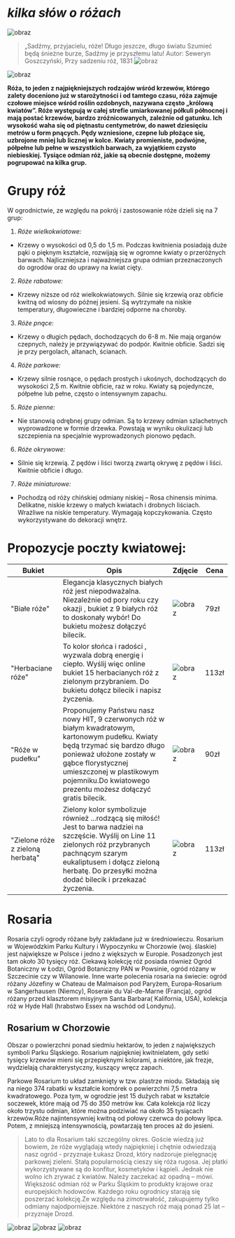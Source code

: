 #  *kilka słów o różach*                             
![obraz](roza3.jpg)
>„Sadźmy, przyjacielu, róże!
>Długo jeszcze, długo światu
>Szumieć będą śnieżne burze,
>Sadźmy je przyszłemu latu!
>Autor: Seweryn Goszczyński, Przy sadzeniu róż, 1831
                                                                                                                  ![obraz](roza8.jpg)

![obraz](roza4.jpg)

**Róża, to jeden z najpiękniejszych rodzajów wśród krzewów, którego zalety doceniono już w starożytności i od tamtego czasu, róża zajmuje czołowe miejsce wśród roślin ozdobnych, nazywana często „królową kwiatów”. Róże występują w całej strefie umiarkowanej półkuli północnej i mają postać krzewów, bardzo zróżnicowanych, zależnie od gatunku. Ich wysokość waha się od piętnastu centymetrów, do nawet dziesięciu metrów u form pnących. Pędy wzniesione, czepne lub płożące się, uzbrojone mniej lub licznej w kolce. Kwiaty promieniste, podwójne, półpełne lub pełne w wszystkich barwach, za wyjątkiem czysto niebieskiej. Tysiące odmian róż, jakie są obecnie dostępne, możemy pogrupować na kilka grup.**



# Grupy róż

W ogrodnictwie, ze względu na pokrój i zastosowanie róże dzieli się na 7 grup:

1. *Róże wielkokwiatowe:*
 - Krzewy o wysokości od 0,5 do 1,5 m. Podczas kwitnienia posiadają duże pąki o pięknym kształcie, rozwijają się w ogromne kwiaty o przeróżnych barwach. Najliczniejsza i najważniejsza grupa odmian przeznaczonych do ogrodów oraz do uprawy na kwiat cięty.

2. *Róże rabatowe:*
 - Krzewy niższe od róż wielkokwiatowych. Silnie się krzewią oraz obficie kwitną od wiosny do późnej jesieni. Są wytrzymałe na niskie temperatury, długowieczne i bardziej odporne na choroby.

3. *Róże pnące:*
 - Krzewy o długich pędach, dochodzących do 6-8 m. Nie mają organów czepnych, należy je przywiązywać do podpór. Kwitnie obficie. Sadzi się je przy pergolach, altanach, ścianach.

4. *Róże parkowe:*
 - Krzewy silnie rosnące, o pędach prostych i ukośnych, dochodzących do wysokości 2,5 m. Kwitnie obficie, raz w roku. Kwiaty są pojedyncze, półpełne lub pełne, często o intensywnym zapachu.

5. *Róże pienne:*
 - Nie stanowią odrębnej grupy odmian. Są to krzewy odmian szlachetnych wyprowadzone w formie drzewka. Powstają w wyniku okulizacji lub szczepienia na specjalnie wyprowadzonych pionowo pędach.
 
6. *Róże okrywowe:*
 - Silnie się krzewią. Z pędów i liści tworzą zwartą okrywę z pędów i liści. Kwitnie obficie i długo.

7. *Róże miniaturowe:*
 - Pochodzą od róży chińskiej odmiany niskiej – Rosa chinensis minima. Delikatne, niskie krzewy o małych kwiatach i drobnych liściach. Wrażliwe na niskie temperatury. Wymagają kopczykowania. Często wykorzystywane do dekoracji wnętrz.




# Propozycje poczty kwiatowej:
| Bukiet      | Opis           | Zdjęcie  |Cena|
| ---------- |----------------| ---------|----|
|"Białe róże"|Elegancja klasycznych białych róż jest niepodważalna. Niezależnie od pory roku czy okazji , bukiet z 9 białych róż to doskonały wybór! Do bukietu możesz dołączyć bilecik.|![obraz](rose1.jpg)|79zł|
|"Herbaciane róże" | To kolor słońca i radości , wyzwala dobrą energię i ciepło. Wyślij więc online bukiet 15 herbacianych róż z zielonym przybraniem. Do bukietu dołącz bilecik i napisz życzenia.| ![obraz](rose2.jpg)|113zł|
|"Róże w pudełku"|Proponujemy Państwu nasz nowy HIT, 9 czerwonych róż w białym kwadratowym, kartonowym pudełku. Kwiaty będą trzymać się bardzo długo ponieważ ułożone zostały w gąbce florystycznej umieszczonej w plastikowym pojemniku.Do kwiatowego prezentu możesz dołączyć gratis bilecik.|![obraz](rose3.jpg)|90zł|
|"Zielone róże z zieloną herbatą"|Zielony kolor symbolizuje również ...rodzącą się miłość! Jest to barwa nadziei na szczęście. Wyślij on Line 11 zielonych róż przybranych pachnącym szarym eukaliptusem i dołącz zieloną herbatę. Do przesyłki można dodać bilecik i przekazać życzenia.|![obraz](rose4.jpg)|113zł|


# Rosaria
Rosaria czyli ogrody różane były zakładane już w średniowieczu. Rosarium w Wojewódzkim Parku Kultury i Wypoczynku w Chorzowie (woj. ślaskie) jest największe w Polsce i jedno z większych w Europie. Posadzonych jest tam około 30 tysięcy róż. Ciekawą kolekcję róż posiada również Ogród Botaniczny w Łodzi, Ogród Botaniczny PAN w Powsinie, ogród różany w Szczecinie czy w Wilanowie.
Inne warte polecenia rosaria na świecie: ogród różany Józefiny w Chateau de Malmaison pod Paryżem, Europa-Rosarium w Sangerhausen (Niemcy), Roseraie du Val-de-Marne (Francja), ogród różany przed klasztorem misyjnym Santa Barbara( Kalifornia, USA), kolekcja róż w Hyde Hall (hrabstwo Essex na wschód od Londynu).

## Rosarium w Chorzowie
Obszar o powierzchni ponad siedmiu hektarów, to jeden z największych symboli Parku Śląskiego. Rosarium najpiękniej kwitnielatem, gdy setki tysięcy krzewów mieni się przepięknymi kolorami, a niektóre, jak frezje, wydzielają charakterystyczny, kuszący wręcz zapach.

Parkowe Rosarium to układ zamknięty w tzw. plastrze miodu. Składają się na niego 374 rabatki w kształcie komórek o powierzchni 7,5 metra kwadratowego. Poza tym, w ogrodzie jest 15 dużych rabat w kształcie soczewek, które mają od 75 do 350 metrów kw. Cała kolekcja róż liczy około trzystu odmian, które można podziwiać na około 35 tysiącach krzewów.Róże najintensywniej kwitną od połowy czerwca do połowy lipca. Potem, z mniejszą intensywnością, powtarzają ten proces aż do jesieni.

>Lato to dla Rosarium taki szczególny okres. Goście wiedzą już bowiem, że róże wyglądają wtedy najpiękniej i chętnie odwiedzają nasz ogród - przyznaje Łukasz Drozd, który nadzoruje pielęgnację parkowej zieleni. Stałą popularnością cieszy się róża rugosa. Jej płatki wykorzystywane są do konfitur, kosmetyków i kąpieli. Jednak nie wolno ich zrywać z kwiatów. Należy zaczekać aż opadną – mówi. Większość odmian róż w Parku Śląskim to produkty krajowe oraz europejskich hodowców. Każdego roku ogrodnicy starają się poszerzać kolekcję.Ze względu na zimotrwałość, zakupujemy tylko odmiany najodporniejsze. Niektóre z naszych róż mają ponad 25 lat – przyznaje Drozd.

![obraz](chorzow2.jpg)
![obraz](chorzow3.jpg)
![obraz](chorzow4.jpg)
